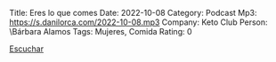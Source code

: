 Title: Eres lo que comes
Date: 2022-10-08
Category: Podcast
Mp3: https://s.danilorca.com/2022-10-08.mp3
Company: Keto Club
Person: \Bárbara Alamos
Tags: Mujeres, Comida
Rating: 0

<a href="https://s.danilorca.com/2022-10-08.mp3" type="audio/mpeg">
Escuchar
</a>
